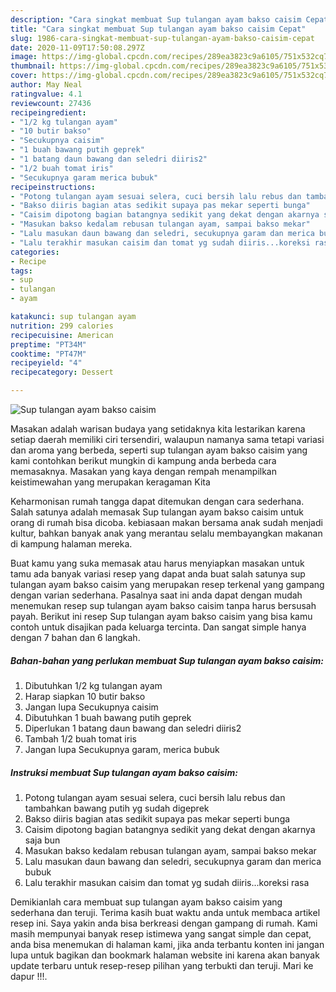 ```yaml
---
description: "Cara singkat membuat Sup tulangan ayam bakso caisim Cepat"
title: "Cara singkat membuat Sup tulangan ayam bakso caisim Cepat"
slug: 1986-cara-singkat-membuat-sup-tulangan-ayam-bakso-caisim-cepat
date: 2020-11-09T17:50:08.297Z
image: https://img-global.cpcdn.com/recipes/289ea3823c9a6105/751x532cq70/sup-tulangan-ayam-bakso-caisim-foto-resep-utama.jpg
thumbnail: https://img-global.cpcdn.com/recipes/289ea3823c9a6105/751x532cq70/sup-tulangan-ayam-bakso-caisim-foto-resep-utama.jpg
cover: https://img-global.cpcdn.com/recipes/289ea3823c9a6105/751x532cq70/sup-tulangan-ayam-bakso-caisim-foto-resep-utama.jpg
author: May Neal
ratingvalue: 4.1
reviewcount: 27436
recipeingredient:
- "1/2 kg tulangan ayam"
- "10 butir bakso"
- "Secukupnya caisim"
- "1 buah bawang putih geprek"
- "1 batang daun bawang dan seledri diiris2"
- "1/2 buah tomat iris"
- "Secukupnya garam merica bubuk"
recipeinstructions:
- "Potong tulangan ayam sesuai selera, cuci bersih lalu rebus dan tambahkan bawang putih yg sudah digeprek"
- "Bakso diiris bagian atas sedikit supaya pas mekar seperti bunga"
- "Caisim dipotong bagian batangnya sedikit yang dekat dengan akarnya saja bun"
- "Masukan bakso kedalam rebusan tulangan ayam, sampai bakso mekar"
- "Lalu masukan daun bawang dan seledri, secukupnya garam dan merica bubuk"
- "Lalu terakhir masukan caisim dan tomat yg sudah diiris...koreksi rasa"
categories:
- Recipe
tags:
- sup
- tulangan
- ayam

katakunci: sup tulangan ayam 
nutrition: 299 calories
recipecuisine: American
preptime: "PT34M"
cooktime: "PT47M"
recipeyield: "4"
recipecategory: Dessert

---
```



![Sup tulangan ayam bakso caisim](https://img-global.cpcdn.com/recipes/289ea3823c9a6105/751x532cq70/sup-tulangan-ayam-bakso-caisim-foto-resep-utama.jpg)

Masakan adalah warisan budaya yang setidaknya kita lestarikan karena setiap daerah memiliki ciri tersendiri, walaupun namanya sama tetapi variasi dan aroma yang berbeda, seperti sup tulangan ayam bakso caisim yang kami contohkan berikut mungkin di kampung anda berbeda cara memasaknya. Masakan yang kaya dengan rempah menampilkan keistimewahan yang merupakan keragaman Kita

Keharmonisan rumah tangga dapat ditemukan dengan cara sederhana. Salah satunya adalah memasak Sup tulangan ayam bakso caisim untuk orang di rumah bisa dicoba. kebiasaan makan bersama anak sudah menjadi kultur, bahkan banyak anak yang merantau selalu membayangkan makanan di kampung halaman mereka.



Buat kamu yang suka memasak atau harus menyiapkan masakan untuk tamu ada banyak variasi resep yang dapat anda buat salah satunya sup tulangan ayam bakso caisim yang merupakan resep terkenal yang gampang dengan varian sederhana. Pasalnya saat ini anda dapat dengan mudah menemukan resep sup tulangan ayam bakso caisim tanpa harus bersusah payah.
Berikut ini resep Sup tulangan ayam bakso caisim yang bisa kamu contoh untuk disajikan pada keluarga tercinta. Dan sangat simple hanya dengan 7 bahan dan 6 langkah.


<!--inarticleads1-->

##### Bahan-bahan yang perlukan membuat Sup tulangan ayam bakso caisim:

1. Dibutuhkan 1/2 kg tulangan ayam
1. Harap siapkan 10 butir bakso
1. Jangan lupa Secukupnya caisim
1. Dibutuhkan 1 buah bawang putih geprek
1. Diperlukan 1 batang daun bawang dan seledri diiris2
1. Tambah 1/2 buah tomat iris
1. Jangan lupa Secukupnya garam, merica bubuk




<!--inarticleads2-->

##### Instruksi membuat  Sup tulangan ayam bakso caisim:

1. Potong tulangan ayam sesuai selera, cuci bersih lalu rebus dan tambahkan bawang putih yg sudah digeprek
1. Bakso diiris bagian atas sedikit supaya pas mekar seperti bunga
1. Caisim dipotong bagian batangnya sedikit yang dekat dengan akarnya saja bun
1. Masukan bakso kedalam rebusan tulangan ayam, sampai bakso mekar
1. Lalu masukan daun bawang dan seledri, secukupnya garam dan merica bubuk
1. Lalu terakhir masukan caisim dan tomat yg sudah diiris...koreksi rasa




Demikianlah cara membuat sup tulangan ayam bakso caisim yang sederhana dan teruji. Terima kasih buat waktu anda untuk membaca artikel resep ini. Saya yakin anda bisa berkreasi dengan gampang di rumah. Kami masih mempunyai banyak resep istimewa yang sangat simple dan cepat, anda bisa menemukan di halaman kami, jika anda terbantu konten ini jangan lupa untuk bagikan dan bookmark halaman website ini karena akan banyak update terbaru untuk resep-resep pilihan yang terbukti dan teruji. Mari ke dapur !!!. 
